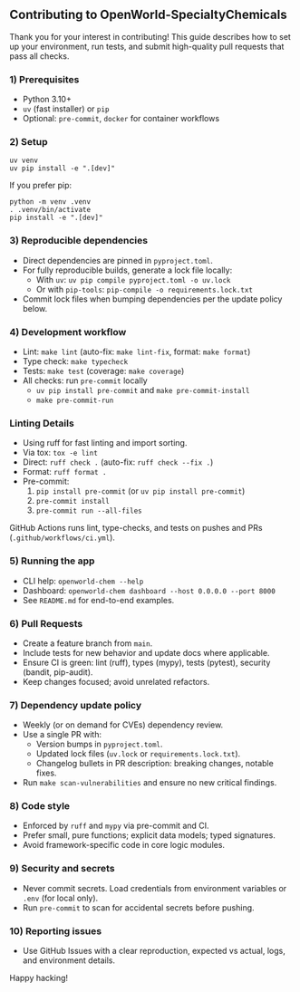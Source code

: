 ## Contributing to OpenWorld-SpecialtyChemicals

Thank you for your interest in contributing! This guide describes how to set up your environment, run tests, and submit high-quality pull requests that pass all checks.

### 1) Prerequisites
- Python 3.10+
- `uv` (fast installer) or `pip`
- Optional: `pre-commit`, `docker` for container workflows

### 2) Setup
```
uv venv
uv pip install -e ".[dev]"
```

If you prefer pip:
```
python -m venv .venv
. .venv/bin/activate
pip install -e ".[dev]"
```

### 3) Reproducible dependencies
- Direct dependencies are pinned in `pyproject.toml`.
- For fully reproducible builds, generate a lock file locally:
  - With `uv`: `uv pip compile pyproject.toml -o uv.lock`
  - Or with `pip-tools`: `pip-compile -o requirements.lock.txt`
- Commit lock files when bumping dependencies per the update policy below.

### 4) Development workflow
- Lint: `make lint` (auto-fix: `make lint-fix`, format: `make format`)
- Type check: `make typecheck`
- Tests: `make test` (coverage: `make coverage`)
- All checks: run `pre-commit` locally
  - `uv pip install pre-commit` and `make pre-commit-install`
  - `make pre-commit-run`

### Linting Details
- Using ruff for fast linting and import sorting.
- Via tox: `tox -e lint`
- Direct: `ruff check .` (auto-fix: `ruff check --fix .`)
- Format: `ruff format .`
- Pre-commit:
  1) `pip install pre-commit` (or `uv pip install pre-commit`)
  2) `pre-commit install`
  3) `pre-commit run --all-files`

GitHub Actions runs lint, type-checks, and tests on pushes and PRs (`.github/workflows/ci.yml`).

### 5) Running the app
- CLI help: `openworld-chem --help`
- Dashboard: `openworld-chem dashboard --host 0.0.0.0 --port 8000`
- See `README.md` for end-to-end examples.

### 6) Pull Requests
- Create a feature branch from `main`.
- Include tests for new behavior and update docs where applicable.
- Ensure CI is green: lint (ruff), types (mypy), tests (pytest), security (bandit, pip-audit).
- Keep changes focused; avoid unrelated refactors.

### 7) Dependency update policy
- Weekly (or on demand for CVEs) dependency review.
- Use a single PR with:
  - Version bumps in `pyproject.toml`.
  - Updated lock files (`uv.lock` or `requirements.lock.txt`).
  - Changelog bullets in PR description: breaking changes, notable fixes.
- Run `make scan-vulnerabilities` and ensure no new critical findings.

### 8) Code style
- Enforced by `ruff` and `mypy` via pre-commit and CI.
- Prefer small, pure functions; explicit data models; typed signatures.
- Avoid framework-specific code in core logic modules.

### 9) Security and secrets
- Never commit secrets. Load credentials from environment variables or `.env` (for local only).
- Run `pre-commit` to scan for accidental secrets before pushing.

### 10) Reporting issues
- Use GitHub Issues with a clear reproduction, expected vs actual, logs, and environment details.

Happy hacking!
